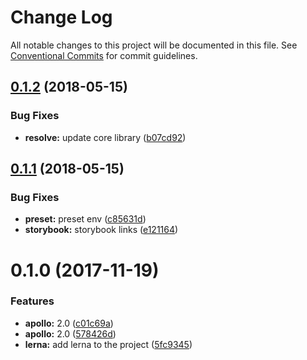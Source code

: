 # Change Log

All notable changes to this project will be documented in this file.
See [Conventional Commits](https://conventionalcommits.org) for commit guidelines.

<a name="0.1.2"></a>
## [0.1.2](https://github.com/abhiaiyer91/apollo-storybook-decorator/compare/apollo-storybook-react@0.1.1...apollo-storybook-react@0.1.2) (2018-05-15)


### Bug Fixes

* **resolve:** update core library ([b07cd92](https://github.com/abhiaiyer91/apollo-storybook-decorator/commit/b07cd92))




<a name="0.1.1"></a>
## [0.1.1](https://github.com/abhiaiyer91/apollo-storybook-decorator/compare/apollo-storybook-react@0.1.0...apollo-storybook-react@0.1.1) (2018-05-15)


### Bug Fixes

* **preset:** preset env ([c85631d](https://github.com/abhiaiyer91/apollo-storybook-decorator/commit/c85631d))
* **storybook:** storybook links ([e121164](https://github.com/abhiaiyer91/apollo-storybook-decorator/commit/e121164))




<a name="0.1.0"></a>
# 0.1.0 (2017-11-19)


### Features

* **apollo:** 2.0 ([c01c69a](https://github.com/abhiaiyer91/apollo-storybook-decorator/commit/c01c69a))
* **apollo:** 2.0 ([578426d](https://github.com/abhiaiyer91/apollo-storybook-decorator/commit/578426d))
* **lerna:** add lerna to the project ([5fc9345](https://github.com/abhiaiyer91/apollo-storybook-decorator/commit/5fc9345))
